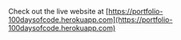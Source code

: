Check out the live website at [https://portfolio-100daysofcode.herokuapp.com](https://portfolio-100daysofcode.herokuapp.com)
